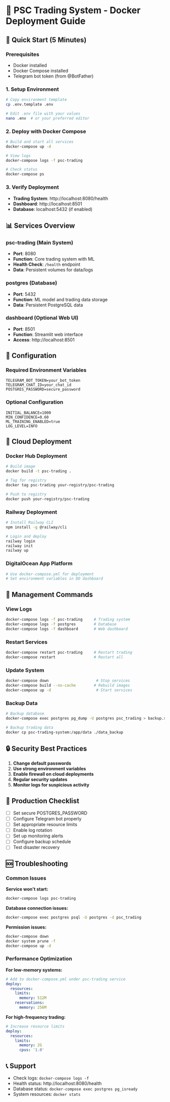 # 🐳 PSC Trading System - Docker Deployment Guide

## 🚀 Quick Start (5 Minutes)

### **Prerequisites**
- Docker installed
- Docker Compose installed  
- Telegram bot token (from @BotFather)

### **1. Setup Environment**
```bash
# Copy environment template
cp .env.template .env

# Edit .env file with your values
nano .env  # or your preferred editor
```

### **2. Deploy with Docker Compose**
```bash
# Build and start all services
docker-compose up -d

# View logs
docker-compose logs -f psc-trading

# Check status
docker-compose ps
```

### **3. Verify Deployment**
- **Trading System**: http://localhost:8080/health
- **Dashboard**: http://localhost:8501
- **Database**: localhost:5432 (if enabled)

## 📊 **Services Overview**

### **psc-trading** (Main System)
- **Port**: 8080
- **Function**: Core trading system with ML
- **Health Check**: `/health` endpoint
- **Data**: Persistent volumes for data/logs

### **postgres** (Database)
- **Port**: 5432
- **Function**: ML model and trading data storage
- **Data**: Persistent PostgreSQL data

### **dashboard** (Optional Web UI)
- **Port**: 8501
- **Function**: Streamlit web interface
- **Access**: http://localhost:8501

## 🔧 **Configuration**

### **Required Environment Variables**
```env
TELEGRAM_BOT_TOKEN=your_bot_token
TELEGRAM_CHAT_ID=your_chat_id  
POSTGRES_PASSWORD=secure_password
```

### **Optional Configuration**
```env
INITIAL_BALANCE=1000
MIN_CONFIDENCE=0.60
ML_TRAINING_ENABLED=true
LOG_LEVEL=INFO
```

## 🚀 **Cloud Deployment**

### **Docker Hub Deployment**
```bash
# Build image
docker build -t psc-trading .

# Tag for registry
docker tag psc-trading your-registry/psc-trading

# Push to registry
docker push your-registry/psc-trading
```

### **Railway Deployment**
```bash
# Install Railway CLI
npm install -g @railway/cli

# Login and deploy
railway login
railway init
railway up
```

### **DigitalOcean App Platform**
```bash
# Use docker-compose.yml for deployment
# Set environment variables in DO dashboard
```

## 🔄 **Management Commands**

### **View Logs**
```bash
docker-compose logs -f psc-trading     # Trading system
docker-compose logs -f postgres        # Database
docker-compose logs -f dashboard       # Web dashboard
```

### **Restart Services**
```bash
docker-compose restart psc-trading     # Restart trading
docker-compose restart                 # Restart all
```

### **Update System**
```bash
docker-compose down                     # Stop services
docker-compose build --no-cache        # Rebuild images
docker-compose up -d                    # Start services
```

### **Backup Data**
```bash
# Backup database
docker-compose exec postgres pg_dump -U postgres psc_trading > backup.sql

# Backup trading data  
docker cp psc-trading-system:/app/data ./data_backup
```

## 🔒 **Security Best Practices**

1. **Change default passwords**
2. **Use strong environment variables**
3. **Enable firewall on cloud deployments**
4. **Regular security updates**
5. **Monitor logs for suspicious activity**

## 🎯 **Production Checklist**

- [ ] Set secure POSTGRES_PASSWORD
- [ ] Configure Telegram bot properly
- [ ] Set appropriate resource limits
- [ ] Enable log rotation
- [ ] Set up monitoring alerts
- [ ] Configure backup schedule
- [ ] Test disaster recovery

## 🆘 **Troubleshooting**

### **Common Issues**

**Service won't start:**
```bash
docker-compose logs psc-trading
```

**Database connection issues:**
```bash
docker-compose exec postgres psql -U postgres -d psc_trading
```

**Permission issues:**
```bash
docker-compose down
docker system prune -f
docker-compose up -d
```

### **Performance Optimization**

**For low-memory systems:**
```yaml
# Add to docker-compose.yml under psc-trading service
deploy:
  resources:
    limits:
      memory: 512M
    reservations:
      memory: 256M
```

**For high-frequency trading:**
```yaml
# Increase resource limits
deploy:
  resources:
    limits:
      memory: 2G
      cpus: '1.0'
```

## 📞 **Support**

- Check logs: `docker-compose logs -f`
- Health status: http://localhost:8080/health
- Database status: `docker-compose exec postgres pg_isready`
- System resources: `docker stats`
